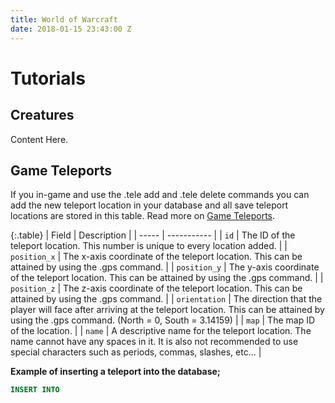 ```yaml
---
title: World of Warcraft
date: 2018-01-15 23:43:00 Z
---
```


# Tutorials
## Creatures
Content Here.

## Game Teleports

If you in-game and use the .tele add and .tele delete commands you can add the new teleport location in your database and all save teleport locations are stored in this table. Read more on [Game Teleports](https://trinitycore.atlassian.net/wiki/spaces/tc/pages/2130150/game\+tele).

{:.table}
| Field | Description |
| ----- | ----------- |
| `id` | The ID of the teleport location. This number is unique to every location added. |
| `position_x` | The x-axis coordinate of the teleport location. This can be attained by using the .gps command. |
| `position_y` | The y-axis coordinate of the teleport location. This can be attained by using the .gps command. |
| `position_z` | The z-axis coordinate of the teleport location. This can be attained by using the .gps command. |
| `orientation` | The direction that the player will face after arriving at the teleport location. This can be attained by using the .gps command. (North = 0, South = 3.14159) |
| `map` | The map ID of the location. |
| `name` | A descriptive name for the teleport location. The name cannot have any spaces in it. It is also not recommended to use special characters such as periods, commas, slashes, etc... |

**Example of inserting a teleport into the database;**
```sql
INSERT INTO
```